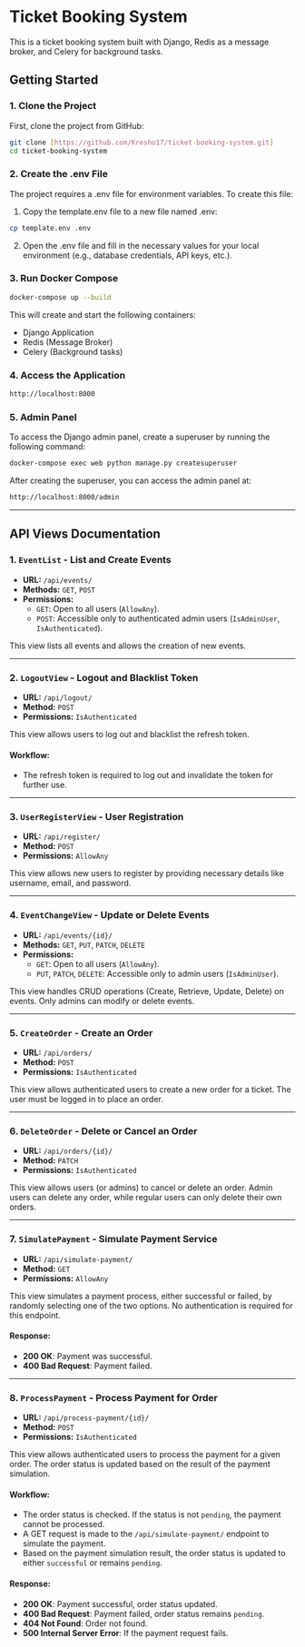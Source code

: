 # Ticket Booking System

This is a ticket booking system built with Django, Redis as a message broker, and Celery for background tasks.

## Getting Started

### 1. Clone the Project

First, clone the project from GitHub:

```bash
git clone [https://github.com/Kresho17/ticket-booking-system.git]
cd ticket-booking-system
```

### 2. Create the .env File

The project requires a .env file for environment variables. To create this file:
1. Copy the template.env file to a new file named .env:

```bash
cp template.env .env
```

2. Open the .env file and fill in the necessary values for your local environment (e.g., database credentials, API keys, etc.).


### 3. Run Docker Compose

```bash
docker-compose up --build
```

This will create and start the following containers:
- Django Application
- Redis (Message Broker)
- Celery (Background tasks)

### 4. Access the Application

```bash
http://localhost:8000
```

### 5. Admin Panel

To access the Django admin panel, create a superuser by running the following command:

```bash
docker-compose exec web python manage.py createsuperuser
```
After creating the superuser, you can access the admin panel at:
```bash
http://localhost:8000/admin
```

---

## API Views Documentation

### 1. `EventList` - List and Create Events
- **URL:** `/api/events/`
- **Methods:** `GET`, `POST`
- **Permissions:**
  - `GET`: Open to all users (`AllowAny`).
  - `POST`: Accessible only to authenticated admin users (`IsAdminUser`, `IsAuthenticated`).
  
This view lists all events and allows the creation of new events. 

---

### 2. `LogoutView` - Logout and Blacklist Token
- **URL:** `/api/logout/`
- **Method:** `POST`
- **Permissions:** `IsAuthenticated`
  
This view allows users to log out and blacklist the refresh token.

#### Workflow:
- The refresh token is required to log out and invalidate the token for further use.

---

### 3. `UserRegisterView` - User Registration
- **URL:** `/api/register/`
- **Method:** `POST`
- **Permissions:** `AllowAny`
  
This view allows new users to register by providing necessary details like username, email, and password.

---

### 4. `EventChangeView` - Update or Delete Events
- **URL:** `/api/events/{id}/`
- **Methods:** `GET`, `PUT`, `PATCH`, `DELETE`
- **Permissions:**
  - `GET`: Open to all users (`AllowAny`).
  - `PUT`, `PATCH`, `DELETE`: Accessible only to admin users (`IsAdminUser`).
  
This view handles CRUD operations (Create, Retrieve, Update, Delete) on events. Only admins can modify or delete events.

---

### 5. `CreateOrder` - Create an Order
- **URL:** `/api/orders/`
- **Method:** `POST`
- **Permissions:** `IsAuthenticated`
  
This view allows authenticated users to create a new order for a ticket. The user must be logged in to place an order.

---

### 6. `DeleteOrder` - Delete or Cancel an Order
- **URL:** `/api/orders/{id}/`
- **Method:** `PATCH`
- **Permissions:** `IsAuthenticated`
  
This view allows users (or admins) to cancel or delete an order. Admin users can delete any order, while regular users can only delete their own orders.

---

### 7. `SimulatePayment` - Simulate Payment Service
- **URL:** `/api/simulate-payment/`
- **Method:** `GET`
- **Permissions:** `AllowAny`
  
This view simulates a payment process, either successful or failed, by randomly selecting one of the two options. No authentication is required for this endpoint.

#### Response:
- **200 OK**: Payment was successful.
- **400 Bad Request**: Payment failed.

---

### 8. `ProcessPayment` - Process Payment for Order
- **URL:** `/api/process-payment/{id}/`
- **Method:** `POST`
- **Permissions:** `IsAuthenticated`
  
This view allows authenticated users to process the payment for a given order. The order status is updated based on the result of the payment simulation.

#### Workflow:
- The order status is checked. If the status is not `pending`, the payment cannot be processed.
- A GET request is made to the `/api/simulate-payment/` endpoint to simulate the payment.
- Based on the payment simulation result, the order status is updated to either `successful` or remains `pending`.

#### Response:
- **200 OK**: Payment successful, order status updated.
- **400 Bad Request**: Payment failed, order status remains `pending`.
- **404 Not Found**: Order not found.
- **500 Internal Server Error**: If the payment request fails.
